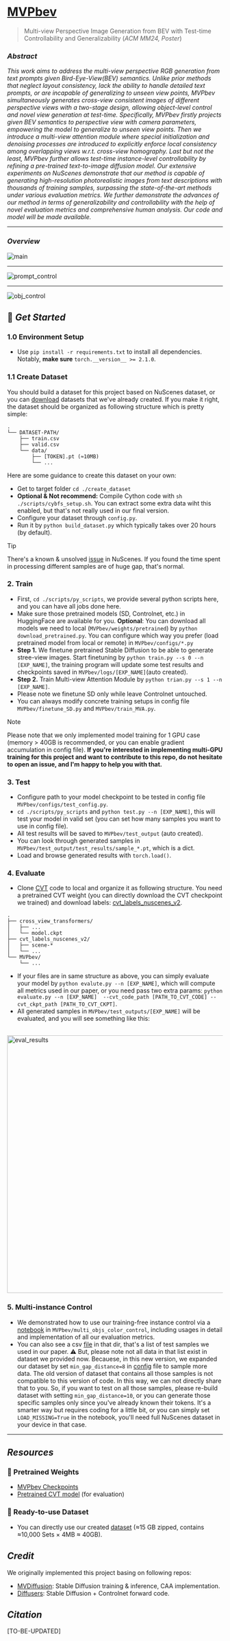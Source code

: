 # [MVPbev](dummy_paper_link)
> Multi-view Perspective Image Generation from BEV with Test-time Controllability and Generalizability (*ACM MM24, Poster*)

### *Abstract*
*This work aims to address the multi-view perspective RGB generation from text prompts given Bird-Eye-View(BEV) 
semantics. Unlike prior methods that neglect layout consistency, lack the ability to handle detailed text prompts,
or are incapable of generalizing to unseen view points, MVPbev simultaneously generates cross-view consistent 
images of different perspective views with a two-stage design, allowing object-level control and novel view 
generation at test-time. Specifically, MVPbev firstly projects given BEV semantics to perspective view with 
camera parameters, empowering the model to generalize to unseen view points. Then we introduce a multi-view 
attention module where special initialization and denoising processes are introduced to explicitly enforce local 
consistency among overlapping views w.r.t. cross-view homography. Last but not the least, MVPbev further allows 
test-time instance-level controllability by refining a pre-trained text-to-image diffusion model. Our extensive 
experiments on NuScenes demonstrate that our method is capable of generating high-resolution photorealistic images
from text descriptions with thousands of training samples, surpassing the state-of-the-art methods under various 
evaluation metrics. We further demonstrate the advances of our method in terms of generalizability and 
controllability with the help of novel evaluation metrics and comprehensive human analysis. Our code and model 
will be made available.*

------------------------

### *Overview*
<img src='assets/images/main.png'    alt="main"/>

------------------------

<img src='assets/images/fixed_bev_prompt_control.png'  alt="prompt_control"/>

-----------------------
<img src='assets/images/color_control_results.jpg'  alt="obj_control"/>

## 🔮 *Get Started*
### 1.0 Environment Setup 
- Use `pip install -r requirements.txt` to install all dependencies. Notably, **make sure** `torch.__version__ >= 2.1.0`.
### 1.1 Create Dataset
You should build a dataset for this project based on NuScenes dataset, or you can [download](#resources) datasets that we've already created.
If you make it right, the dataset should be organized as following structure which is pretty simple:

```
.
└── DATASET-PATH/
    ├── train.csv
    ├── valid.csv
    └── data/
        ├── [TOKEN].pt (≈10MB)
        └── ...
```
Here are some guidance to create this dataset on your own:
- Get to target folder `cd ./create_dataset`
- **Optional & Not recommend:** Compile Cython code with `sh ./scripts/cybfs_setup.sh`. You can extract some extra data 
wiht this enabled, but that's not really used in our final version.
- Configure your dataset through `config.py`.
- Run it by `python build_dataset.py` which typically takes over 20 hours (by default). 

> [!TIP]
> There's a known & unsolved [issue](https://github.com/nutonomy/nuscenes-devkit/issues/1018) in NuScenes. If you found the time 
spent in processing different samples are of huge gap, that's normal.

### 2. Train
- First, `cd ./scripts/py_scripts`, we provide several python scripts here, and you can have all jobs done here.
- Make sure those pretrained models (SD, Controlnet, etc.) in HuggingFace are available for you. **Optional**: You can 
download all models we need to local (`MVPbev/weights/pretrained`) by `python download_pretrained.py`. You can configure 
which way you prefer (load pretrained model from local or remote) in `MVPbev/configs/*.py`
- **Step 1.** We finetune pretrained Stable Diffusion to be able to generate stree-view images. Start finetuning by 
`python train.py --s 0 --n [EXP_NAME]`, the training program will update some test results and checkpoints saved in 
`MVPbev/logs/[EXP_NAME]`(auto created). 
- **Step 2.** Train Multi-view Attention Module by `python trian.py --s 1 --n [EXP_NAME]`.
- Please note we finetune SD only while leave Controlnet untouched.
- You can always modify concrete training setups in config file `MVPbev/finetune_SD.py` and `MVPbev/train_MVA.py`.
> [!NOTE]
> Please note that we only implemented model training for 1 GPU case (memory > 40GB is recommended, or you can enable gradient 
accumulation in config file). **If you're interested in implementing multi-GPU training for this project and want to contribute
to this repo, do not hesitate to open an issue, and I'm happy to help you with that.**
### 3. Test
- Configure path to your model checkpoint to be tested in config file `MVPbev/configs/test_config.py`.
- `cd ./scripts/py_scripts` and `python test.py --n [EXP_NAME]`, this will test your model in valid set (you can set how 
many samples you want to use in config file).
- All test results will be saved to `MVPbev/test_output` (auto created).
- You can look through generated samples in `MVPbev/test_output/test_results/sample_*.pt`, which is a dict.
- Load and browse generated results with `torch.load()`.

### 4. Evaluate
- Clone [CVT](https://github.com/bradyz/cross_view_transformers) code to local and organize it as following structure. 
You need a pretrained CVT weight (you can directly download the CVT checkpoint we trained) and download labels: 
[cvt_labels_nuscenes_v2](https://www.cs.utexas.edu/~bzhou/cvt/cvt_labels_nuscenes.tar.gz).
```
.
├── cross_view_transformers/
│   ├── ...
│   └── model.ckpt
├── cvt_labels_nuscenes_v2/
│   ├── scene-*
│   └── ...
└── MVPbev/
    └── ...
```
- If your files are in same structure as above, you can simply evaluate your model by `python evalute.py --n [EXP_NAME]`, 
which will compute all metrics used in our paper, or you need pass two extra params: `python evaluate.py --n [EXP_NAME] 
--cvt_code_path [PATH_TO_CVT_CODE] --cvt_ckpt_path [PATH_TO_CVT_CKPT]`.
- All generated samples in `MVPbev/test_outputs/[EXP_NAME]` will be evaluated, and you will see something like this:

&emsp; <img src='assets/images/eval_result.png' width="600"  alt="eval_results"/>

### 5. Multi-instance Control
- We demonstrated how to use our training-free instance control via a [notebook](multi_objs_color_control/multi_obj_control.ipynb)
in `MVPbev/multi_objs_color_control`, including usages in detail and implementation of all our evaluation metrics.
- You can also see a csv [file](multi_objs_color_control/selected_views.csv) in that dir, that's a list of test samples
we used in our paper. ⚠️ But, please note not all data in that list exist in dataset we provided now. Becauese, in this new version, we
expanded our dataset by set `min_gap_distance=8` in [config](create_dataset/config.py) file to sample more data. The old version of dataset that
contains all those samples is not compatible to this version of code. In this way, we can not directly share that to you. So, if you want to test on
all those samples, please re-build dataset with setting `min_gap_distance=10`, or you can generate those specific samples only since you've
already known their tokens. It's a smarter way but requires coding for a little bit, or you can simply set `LOAD_MISSING=True` in the notebook, you'll
need full NuScenes dataset in your device in that case.

-----------------------------
## *Resources*
### 📑 Pretrained Weights

- [MVPbev Checkpoints](https://mega.nz/folder/KIsGjZQC#HCblF2a-3O_OBiJ1m5vThQ)
- [Pretrained CVT model](https://mega.nz/folder/bNcFnSzJ#STMbFa1uM0V-iC5d-f_Upg) (for evaluation)

### 👜 Ready-to-use Dataset

- You can directly use our created [dataset](https://sharedby.blomp.com/yE2FCo)
(≈15 GB zipped, contains ≈10,000 Sets × 4MB ≈ 40GB).

## *Credit*
We originally implemented this project basing on following repos:
- [MVDiffusion](https://github.com/Tangshitao/MVDiffusion): Stable Diffusion training & inference, CAA implementation.
- [Diffusers](https://github.com/huggingface/diffusers): Stable Diffusion + Controlnet forward code.
## *Citation*
[TO-BE-UPDATED]
